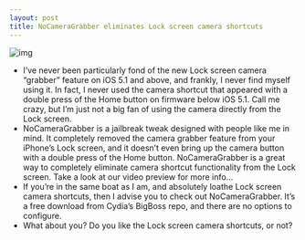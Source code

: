 ```yaml
---
layout: post
title: NoCameraGrabber eliminates Lock screen camera shortcuts
---
```

![img](http://media.idownloadblog.com/wp-content/uploads/2012/05/NoCameraGrabber-Screenshot.jpg)
* I’ve never been particularly fond of the new Lock screen camera “grabber” feature on iOS 5.1 and above, and frankly, I never find myself using it. In fact, I never used the camera shortcut that appeared with a double press of the Home button on firmware below iOS 5.1. Call me crazy, but I’m just not a big fan of using the camera directly from the Lock screen.
* NoCameraGrabber is a jailbreak tweak designed with people like me in mind. It completely removed the camera grabber feature from your iPhone’s Lock screen, and it doesn’t even bring up the camera button with a double press of the Home button. NoCameraGrabber is a great way to completely eliminate camera shortcut functionality from the Lock screen. Take a look at our video preview for more info…
* If you’re in the same boat as I am, and absolutely loathe Lock screen camera shortcuts, then I advise you to check out NoCameraGrabber. It’s a free download from Cydia’s BigBoss repo, and there are no options to configure.
* What about you? Do you like the Lock screen camera shortcuts, or not?

